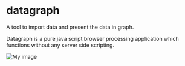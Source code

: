 # datagraph
A tool to import data and present the data in graph.

Datagraph is a pure java script browser processing application which functions without any server side scripting.

![My image](joshua-lim.github.com/repository/datagraph/documentation/img/architecture.png)

